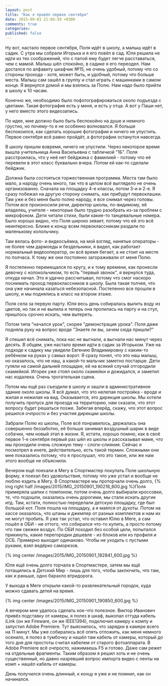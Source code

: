 ```yaml
---
layout: post
title: "Как я провёл первое сентября"
date: 2015-09-01 21:04:59 +0300
comments: true
categories: 
published: false
---
```

Ну вот, настало первое сентября, Поля идёт в школу, а малыш идёт в садик. С утра мы собрали Игорька и я его повёл в сад. Юля решила не идти из тех соображений, что с папой ему будет легче расставаться, чем с мамой. Малыш шёл спокойно, в садике я его переодел. Нам достался по алфавиту шкафчик №15, не очень удобный, потому что со стороны прохода - хотя, может быть, и удобный, потому что больше места. Малыш сам зашёл в группу и стал играть с машинками в самом конце. Я вернулся домой и мы взялись за Полю. Нам надо было прийти в школу к 10 часам.

Конечно же, необходимо было пофотографироваться около подъезда с цветами. Такая фотография есть у меня, и есть у отца. А вот у Паши нет, у него вместо этого видеозапись.

По идее, мне должно было быть беспокойно на душе и немного грустно, но почему-то я не особенно волновался. Я больше беспокоился, как сделать хорошие фотографии и ничего не упустить. Первое сентября всё равно пройдёт, а фотографии останутся навсегда.

В школу пришли вовремя, ничего не упустили. Через некоторое время вышла учительница Анна Васильевна с табличкой "1Б". Поля расстроилась, что у неё нет бейджика с фамилией - потому что её перевели в этот класс буквально вчера. Потом ей как-то сделали бейджик.

Должна была состояться торжественная программа. Места там было мало, а народу очень много, так что в целом всё выглядело не очень организованно. Сначала на площадку 4-е классы, потом 3-и и 2-е. Я сразу побежал на другую сторону снимать, как прибудут первоклашки. Там уже и без меня было полно народу, я все снимал через головы. Потом все произносили речи, директор школы, по-видимому, её владелец, учителя - некоторые было трудно разобрать из-за проблем с микрофоном. Дети читали стихи, были какие-то танцевальные номера. Было хорошо видно, что Поля широко зевает, потому что ей это всё неинтересно. Ближе к концу всем первоклассникам раздали по маленькому колольчику.

Там велась фото- и видеосъёмка, на мой взгляд, нанятые операторы - не более чем дармоеды и бездельники, я видел, как работает нормальный видеооператор, он всё время бегает, а не стоит на месте по полчаса. К тому же они постоянно загораживали от меня Полю.

Я постепенно перемещался по кругу, и к тому времени, как пронесли девочку с колокольчиком, то есть "первый звонок", я вернулся туда, откуда начал. Это я удачно рассчитывал, потому что смог наскоро поснимать проход первоклассников в школу. Была такая толчея, что она уже начинала казаться небезопасной. Постепенно все прошли в школу, и мы поднялись в класс на втором этаже. 

Поля села за первую парту. Юля весь день собиралась вылить воду из цветов, но так и не вылила и теперь она пролилась на парту и на стул, пришлось срочно искать, чем вытереть.

Потом типа "начался урок", скорее "демонстрация урока". Поля даже подняла руку на вопрос вроде "Знаете ли вы, зачем сюда пришли?"

 Я спешил всё снимать, пока нас не выгнали, а выгнали нас минут через десять. В общем, уже настало время идти в садик за Игорьком. Уже на подходе к садику мы увидели Евгению Владимировну с каким-то ребёнком на руках у самых ворот. Я сразу понял, что это наш малыш, но оказалось, что не наш, а какой-то мальчик заметно постарше. Дети гуляли на самой дальней площадке, её на всякий случай отгородили скамейкой. Игорек уже стоял около скамейки и дожидался, и заметил нас издалека. Очень трогательная сцена.

Потом мы ещё раз съездили в школу и зашли в административное здание около школы. Я всё думал, что это нелепая постройка - вроде и жилая и нежилая на вид. Оказывается, это дирекция школы. Мы хотели получить пропуск для проезда на территорию, нам сказали, что этот вопросу будет решаться позже. Забегая вперёд, скажу, что этот вопрос решился очпросто и без участия дирекции школы.

Забрали Полю из школы, Поле всё понравилось, держалась она совершенно беззаботно, её больше занимал воздушный шарик в виде собачки, чем новый этап в жизни. Я, кстати, хорошо помню, как в своё первое 1-е сентября первый раз шёл из школы и рассказывал маме, что мы проходили очень сложную тему - слоги-слияния. Сейчас я посмотрел в инете, действительно, есть такой термин. Сложными они мне показались потому, что я прослушал, что это такое, или же нам этого вообще не объяснили.

Вечером ещё поехали в Мегу в Спортмастер покупать Поле школьную форму, я поехал без удовольствия, потому что уже устал и вообще не люблю ездить в Мегу. В Спортмастере мы проторчали очень долго, {% img right half /images/2015/IMG_20150901_190216_600.jpg %}Поля примеряла шапки с помпоном, потом очень долго выбирали кроссовки, те, что подошли, оказались очень дорогими, мы стали искать другие итд. Там, кстати, полностью переделали детскую площадку, где был большой кот. Поля пошла на площадку, а я маялся от духоты. Потом на кассе оказалось, что штаны и джемпер от разных комплектов и нам их не могут пробить. Я уже так устал, что оставил Юлю в Меге, а сам пошёл в ОБИ - не оттого, что собирался что-то купить, а просто потому что там свежее воздух. По ОБИ походил без особой цели, попытался прикинуть, какие перегородки дешевле - из блоков или из профиля и ОСБ. Примерно выходит одинаково. Чтобы не уходить с пустыми руками, взял ведёрко саморезов.

{% img center /images/2015/IMG_20150901_182841_600.jpg %}

Юля ещё очень долго торчала в Спортмастере, затем мы ещё потащились в Детский Мир - лишь для того, чтобы заключить, что там, как и раньше, одно барахло втридорога.

У выхода в Меге открыли какой-то развлекательный городок, куда можно сдавать детей на время.

{% img center /images/2015/IMG_20150901_190850_600.jpg %}

А вечером мне удалось сделать кое-что полезное. Виктор Иванович привёз подставку от камеры, я полез в шкаф, выкопал оттуда кабель iLink (он же Fireware, он же IEEE1394), подключил камеру к компу и запустил Adobe Premiere. Тут выяснилось, что зарядки в камере всего на 11 минут. Мы уже собирались всё опять отложить, как меня немного осенило, я полез в тумбочку и нашёл там кабель от камеры, который до того дня для простоты считал кабелем от старого фотоаппарата. В Adobe Premiere всё очпросто, нажимаешь F5 и готово. Даже сам режет на отдельные фрагменты. Таким образом я решил хоть и не очень существенный, но давно назревший вопрос импорта видео с ленты на комп + нашёл кабель от камеры. 

День получился очень длинный, к концу я уже и не помнил, как он начинался.